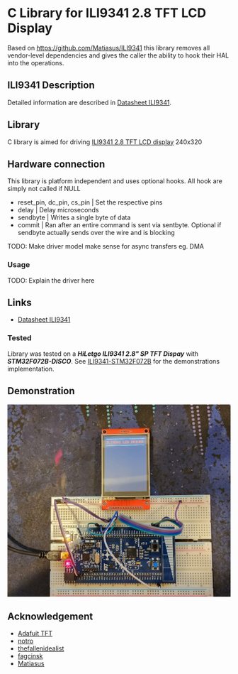 # C Library for ILI9341 2.8 TFT LCD Display

Based on https://github.com/Matiasus/ILI9341 this library removes all vendor-level dependencies and gives the caller the ability to hook
their HAL into the operations.

## ILI9341 Description
Detailed information are described in [Datasheet ILI9341](https://cdn-shop.adafruit.com/datasheets/ILI9341.pdf).

## Library
C library is aimed for driving [ILI9341 2.8 TFT LCD display](#demonstration) 240x320

## Hardware connection
This library is platform independent and uses optional hooks. All hook are simply not called if NULL
- reset_pin, dc_pin, cs_pin | Set the respective pins
- delay | Delay microseconds
- sendbyte | Writes a single byte of data
- commit | Ran after an entire command is sent via sentbyte. Optional if sendbyte actually sends over the wire and is blocking

TODO: Make driver model make sense for async transfers eg. DMA

### Usage
TODO: Explain the driver here

## Links
- [Datasheet ILI9341](https://cdn-shop.adafruit.com/datasheets/ILI9341.pdf)

### Tested
Library was tested on a **_HiLetgo ILI9341 2.8" SP TFT Dispay_** with **_STM32F072B-DISCO_**. See [ILI9341-STM32F072B](https://github.com/dberliner/ILI9341-STM32F072B) for the demonstrations implementation.

## Demonstration
<img src="img/img.jpg" />

## Acknowledgement
- [Adafuit TFT](https://github.com/adafruit/TFTLCD-Library)
- [notro](https://github.com/notro/fbtft/blob/master/fb_ili9341.c)
- [thefallenidealist](https://github.com/thefallenidealist/ili9341/blob/master/glcd.c)
- [fagcinsk](https://github.com/fagcinsk/stm-ILI9341-spi/blob/master/lib/ILI9341/commands.h)
- [Matiasus](https://github.com/Matiasus/ILI9341)